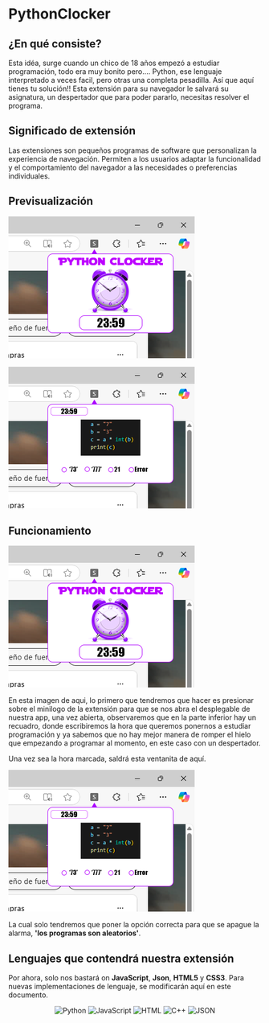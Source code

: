 # PythonClocker

## ¿En qué consiste?
Esta idéa, surge cuando un chico de 18 años empezó a estudiar programación, todo era muy bonito pero.... Python, ese lenguaje interpretado a veces facil, pero otras una completa pesadilla.
Así que aquí tienes tu solución!!
Esta extensión para su navegador le salvará su asignatura, un despertador que para poder pararlo, necesitas resolver el programa.

## Significado de extensión
Las extensiones son pequeños programas de software que personalizan la experiencia de navegación. Permiten a los usuarios adaptar la funcionalidad y el comportamiento del navegador a las necesidades o preferencias individuales.

## Previsualización
![Texto Alternativo](assets/pyclkr1.png)

![Texto Alternativo](/assets/pyclkr2.png)

## Funcionamiento
![Texto Alternativo](assets/pyclkr1.png)

En esta imagen de aqui, lo primero que tendremos que hacer es presionar sobre el minilogo de la extensión para que se nos abra el desplegable de nuestra app, una vez abierta, observaremos que en la parte inferior hay un recuadro, donde escribiremos la hora que queremos ponernos a estudiar programación y ya sabemos que no hay mejor manera de romper el hielo que empezando a programar al momento, en este caso con un despertador.

Una vez  sea la hora marcada, saldrá esta ventanita de aquí.

![Texto Alternativo](assets/pyclkr2.png)

La cual solo tendremos que poner la opción correcta para que se apague la alarma, **'los programas son aleatorios'**.

## Lenguajes que contendrá nuestra extensión
Por ahora, solo nos bastará on **JavaScript**, **Json**, **HTML5** y **CSS3**.
Para nuevas implementaciones de lenguaje, se modificarán aquí en este documento.

<p align="center">
  <img src="https://img.shields.io/badge/Python-3776AB?style=flat-square&logo=python&logoColor=white" alt="Python"/>
  <img src="https://img.shields.io/badge/JavaScript-F7DF1E?style=flat-square&logo=javascript&logoColor=black" alt="JavaScript"/>
  <img src="https://img.shields.io/badge/HTML-E34F26?style=flat-square&logo=html5&logoColor=white" alt="HTML"/>
  <img src="https://img.shields.io/badge/C%2B%2B-00599C?style=flat-square&logo=c%2B%2B&logoColor=white" alt="C++"/>
  <img src="https://img.shields.io/badge/JSON-000000?style=flat-square&logo=json&logoColor=white" alt="JSON"/>
</p>

